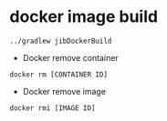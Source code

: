 # docker image build

```
../gradlew jibDockerBuild
```

 - Docker remove container
 ```
docker rm [CONTAINER ID]
```

 - Docker remove image
 ```$xslt
docker rmi [IMAGE ID]
```

